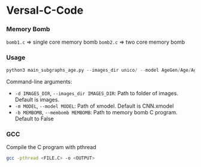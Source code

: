 # Versal-C-Code

### Memory Bomb
`bomb1.c` => single core memory bomb
`bomb2.c` => two core memory bomb

### Usage
```python
python3 main_subgraphs_age.py --images_dir unico/ --model AgeGen/Age/Age.xmodel --membomb ~/test/membomb/main
```
Command-line arguments:
- `-d IMAGES_DIR`, `--images_dir IMAGES_DIR`: Path to folder of images. Default is images.
- `-m MODEL`, `--model MODEL`: Path of xmodel. Default is CNN.xmodel
- `-b MEMBOMB`, `--membomb MEMBOMB`: Path to memory bomb C program. Default to False

### GCC
Compile the C program with pthread
```sh
gcc -pthread <FILE.C> -o <OUTPUT>
```
